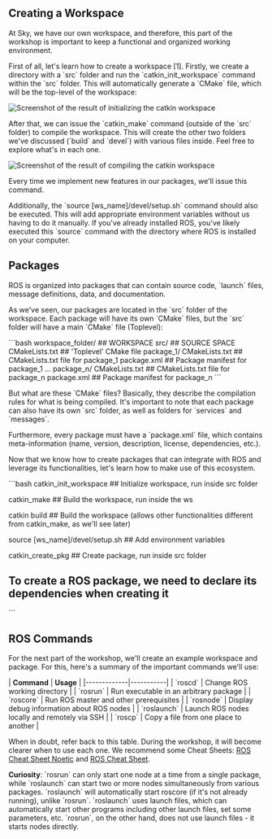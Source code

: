 ## Creating a Workspace

At Sky, we have our own workspace, and therefore, this part of the workshop is important to keep a functional and organized working environment.

First of all, let's learn how to create a workspace \[1\]. Firstly, we create a directory with a \`src\` folder and run the \`catkin_init_workspace\` command within the \`src\` folder. This will automatically generate a \`CMake\` file, which will be the top-level of the workspace:

![Screenshot of the result of initializing the catkin workspace](images/workspace.png)

After that, we can issue the \`catkin_make\` command (outside of the \`src\` folder) to compile the workspace. This will create the other two folders we've discussed (\`build\` and \`devel\`) with various files inside. Feel free to explore what's in each one.

![Screenshot of the result of compiling the catkin workspace](images/resultado.png)

Every time we implement new features in our packages, we'll issue this command.

Additionally, the \`source [ws_name]/devel/setup.sh\` command should also be executed. This will add appropriate environment variables without us having to do it manually. If you've already installed ROS, you've likely executed this \`source\` command with the directory where ROS is installed on your computer.

## Packages

ROS is organized into packages that can contain source code, \`launch\` files, message definitions, data, and documentation.

As we've seen, our packages are located in the \`src\` folder of the workspace. Each package will have its own \`CMake\` files, but the \`src\` folder will have a main \`CMake\` file (Toplevel):

\```bash
workspace_folder/        ## WORKSPACE
  src/                   ## SOURCE SPACE
    CMakeLists.txt       ## 'Toplevel' CMake file
    package_1/
      CMakeLists.txt     ## CMakeLists.txt file for package_1
      package.xml        ## Package manifest for package_1
    ...
    package_n/
      CMakeLists.txt     ## CMakeLists.txt file for package_n
      package.xml        ## Package manifest for package_n
\```

But what are these \`CMake\` files? Basically, they describe the compilation rules for what is being compiled. It's important to note that each package can also have its own \`src\` folder, as well as folders for \`services\` and \`messages\`.

Furthermore, every package must have a \`package.xml\` file, which contains meta-information (name, version, description, license, dependencies, etc.).

Now that we know how to create packages that can integrate with ROS and leverage its functionalities, let's learn how to make use of this ecosystem.

\```bash
catkin_init_workspace ## Initialize workspace, run inside src folder

catkin_make ## Build the workspace, run inside the ws

catkin build ## Build the workspace (allows other functionalities different from catkin_make, as we'll see later)

source [ws_name]/devel/setup.sh ## Add environment variables

catkin_create_pkg ## Create package, run inside src folder

## To create a ROS package, we need to declare its dependencies when creating it
\```

## ROS Commands

For the next part of the workshop, we'll create an example workspace and package. For this, here's a summary of the important commands we'll use:

\| **Command** \| **Usage** \|
\|-------------\|-----------\|
\| \`roscd\` \| Change ROS working directory \|
\| \`rosrun\` \| Run executable in an arbitrary package \|
\| \`roscore\` \| Run ROS master and other prerequisites \|
\| \`rosnode\` \| Display debug information about ROS nodes \|
\| \`roslaunch\` \| Launch ROS nodes locally and remotely via SSH \|
\| \`roscp\` \| Copy a file from one place to another \|

When in doubt, refer back to this table. During the workshop, it will become clearer when to use each one. We recommend some Cheat Sheets: [ROS Cheat Sheet Noetic](https://gomarketing.ottomotors.com/l/92812/2023-03-22/92z4ql/92812/1679526697SkoPBmzi/ROS_Cheat_Sheet_Noetic.pdf) and [ROS Cheat Sheet](https://mirror.umd.edu/roswiki/attachments/de/ROScheatsheet.pdf).

**Curiosity**: \`rosrun\` can only start one node at a time from a single package, while \`roslaunch\` can start two or more nodes simultaneously from various packages. \`roslaunch\` will automatically start roscore (if it's not already running), unlike \`rosrun\`. \`roslaunch\` uses launch files, which can automatically start other programs including other launch files, set some parameters, etc. \`rosrun\`, on the other hand, does not use launch files - it starts nodes directly.
